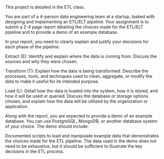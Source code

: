 This project is detailed in the ETL class.

You are part of a 4-person data engineering team at a startup, tasked with designing and implementing an ETL/ELT pipeline. Your assignment is to submit a 2-4 page report detailing the choices made for the ETL/ELT pipeline and to provide a demo of an example database.

In your report, you need to clearly explain and justify your decisions for each phase of the pipeline:

Extract (E): Identify and explain where the data is coming from. Discuss the sources and why they were chosen.

Transform (T): Explain how the data is being transformed. Describe the processes, tools, and techniques used to clean, aggregate, or modify the data to make it useful for its intended purpose.

Load (L): Detail how the data is loaded into the system, how it is stored, and how it will be used or queried. Discuss the database or storage options chosen, and explain how the data will be utilized by the organization or application.

Along with the report, you are expected to provide a demo of an example database. You can use PostgreSQL, MongoDB, or another database system of your choice. The demo should include:

Documented scripts to load and manipulate example data that demonstrates the choices made for the ETL pipeline.
The data used in the demo does not need to be exhaustive, but it should be sufficient to illustrate the key decisions in the ETL process.
